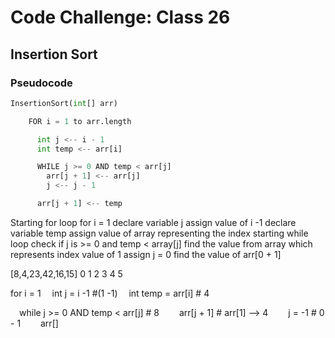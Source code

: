 # Code Challenge: Class 26

## Insertion Sort

### Pseudocode

```py
InsertionSort(int[] arr)

    FOR i = 1 to arr.length

      int j <-- i - 1
      int temp <-- arr[i]

      WHILE j >= 0 AND temp < arr[j]
        arr[j + 1] <-- arr[j]
        j <-- j - 1

      arr[j + 1] <-- temp
```

Starting for loop
for i = 1
declare variable j assign value of i -1
declare variable temp assign value of array representing the index
starting while loop
check if j is >= 0 and temp < array[j]
find the value from array which represents index value of 1
assign j = 0
find the value of arr[0 + 1]

[8,4,23,42,16,15]
 0 1  2  3  4  5

for i = 1
 int j = i -1 #(1 -1)
 int temp = arr[i] # 4

 while j >= 0 AND temp < arr[j] # 8
  arr[j + 1] # arr[1] --> 4
  j = -1 # 0 - 1
  arr[]

